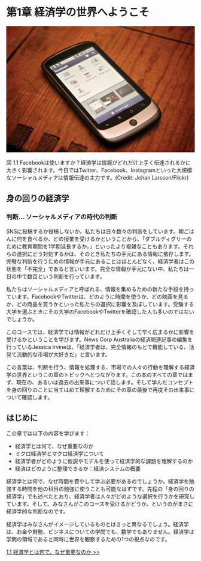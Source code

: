 ﻿# 第1章 経済学の世界へようこそ

![Facebookアプリを開いたスマートフォンの写真](img/CNX_Econv1-2_C01_00.jpg)
<div class="figure_text">
    <span class="figure_title">図 1.1 Facebookは使いますか？</span>経済学は情報がどれだけ上手く伝達されるかに大きく影響されます。今日ではTwitter、Facebook、Instagramといった大規模なソーシャルメディアは情報伝達の主力です。(Credit: Johan Larsson/Flickr)
</div>

<div class="bring_it_home">
    <h2>
        身の回りの経済学
    </h2>
    <h3>
        判断... ソーシャルメディアの時代の判断
    </h3>
    <p>
        SNSに投稿するか投稿しないか。私たちは日々数々の判断をしています。朝ごはんに何を食べるか、どの授業を受けるかということから、「ダブルディグリーのために教育期間を1学期延長するか。」といったより複雑なこともあります。それらの選択にどう対処するかは、そのとき私たちの手元にある情報に依存します。完璧な判断を行うための情報が手元にあることはほとんどなく、経済学者はこの状態を「不完全」であると言いいます。完全な情報が手元にない中、私たちは一日の中で数百という判断を行っています。
    </p>
    <p>
        私たちはソーシャルメディアと呼ばれる、情報を集めるための新たな手段を持っています。FacebookやTwitterは、どのように時間を使うか、どの映画を見るか、どの商品を買うかといった私たちの選択に影響を及ぼしています。受験する大学を選ぶときにその大学のFacebookやTwitterを確認した人も多いのではないでしょうか。
    </p>
    <p>
        このコースでは、経済学では情報がどれだけ上手くそして早く広まるかに影響を受けるかということを学びます。News Corp Australiaの経済関連記事の編集を行っているJessica Irvineは、「経済学者は、完全情報のもとで機能している、活発て流動的な市場が大好きだ」と言います。
    </p>
    <p>
        この言葉は、判断を行う、情報を処理する、市場での人々の行動を理解する経済学の世界というこの章のトピックへとつながります。この本のすべての章ではまず、現在の、あるいは過去の出来事について話します。そして学んだコンセプトを身の回りのことに当てはめて理解するためにその章の最後で再度その出来事について確認します。
    </p>
</div>

## はじめに
この章では以下の内容を学びます：
* 経済学とは何で、なぜ重要なのか
* ミクロ経済学とマクロ経済学について
* 経済学者がどのように仮説やモデルを使って経済学的な課題を理解するのか
* 経済はどのように整理できるか：経済システムの概要

経済学とは何で、なぜ時間を費やして学ぶ必要があるのでしょうか。経済学を勉強する時間を他の科目の勉強に使うことも可能なはずです。先程の「身の回りの経済学」でも述べたとおり、経済学者は人々がどのような選択を行うかを研究しています。そして、みなさんがこのコースを受けるかどうか、というのがまさに経済学的な判断なのです。

経済学はみなさんがイメージしているものとはきっと異なるでしょう。経済学は、お金や財務、ビジネスについての学問でも、数学でもありません。経済学は学問の領域であると同時に世界を観察するための1つの視点なのです。

[1.1 経済学とは何で、なぜ重要なのか >>](1-1-What-Is-Economics-and-Why-Is-It-Important)
